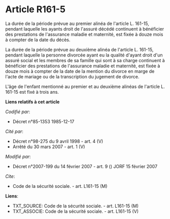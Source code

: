 # Article R161-5

La durée de la période prévue au premier alinéa de l'article L. 161-15, pendant laquelle les ayants droit de l'assuré décédé
continuent à bénéficier des prestations de l'assurance maladie et maternité, est fixée à douze mois à compter de la date du
décès.

La durée de la période prévue au deuxième alinéa de l'article L. 161-15, pendant laquelle la personne divorcée ayant eu la
qualité d'ayant droit d'un assuré social et les membres de sa famille qui sont à sa charge continuent à bénéficier des
prestations de l'assurance maladie et maternité, est fixée à douze mois à compter de la date de la mention du divorce en
marge de l'acte de mariage ou de la transcription du jugement de divorce. 

L'âge de l'enfant mentionné au premier et au deuxième alinéas de l'article L. 161-15 est fixé à trois ans.

**Liens relatifs à cet article**

_Codifié par_:

  - Décret n°85-1353 1985-12-17

_Cité par_:

  - Décret n°98-275 du 9 avril 1998 - art. 4 (V)
  - Arrêté du 30 mars 2007 - art. 1 (V)

_Modifié par_:

  - Décret n°2007-199 du 14 février 2007 - art. 9 () JORF 15 février 2007

_Cite_:

  - Code de la sécurité sociale. - art. L161-15 (M)

**Liens**:

  - TXT_SOURCE: Code de la sécurité sociale. - art. L161-15 (M)
  - TXT_ASSOCIE: Code de la sécurité sociale. - art. L161-15 (V)
